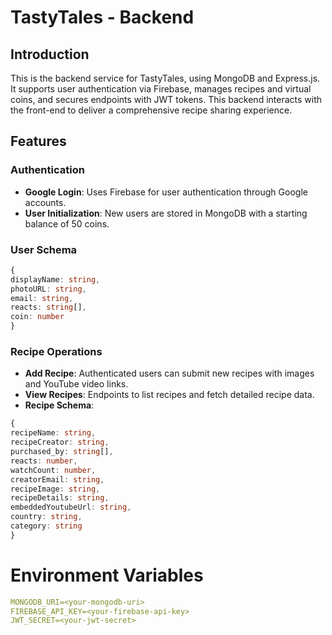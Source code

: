 # TastyTales - Backend

## Introduction

This is the backend service for TastyTales, using MongoDB and Express.js. It supports user authentication via Firebase, manages recipes and virtual coins, and secures endpoints with JWT tokens. This backend interacts with the front-end to deliver a comprehensive recipe sharing experience.

## Features

### Authentication

- **Google Login**: Uses Firebase for user authentication through Google accounts.
- **User Initialization**: New users are stored in MongoDB with a starting balance of 50 coins.

### User Schema

```typescript
{
displayName: string,
photoURL: string,
email: string,
reacts: string[],
coin: number
}
```

### Recipe Operations

- **Add Recipe**: Authenticated users can submit new recipes with images and YouTube video links.
- **View Recipes**: Endpoints to list recipes and fetch detailed recipe data.
- **Recipe Schema**:
```typescript
{
recipeName: string,
recipeCreator: string,
purchased_by: string[],
reacts: number,
watchCount: number,
creatorEmail: string,
recipeImage: string,
recipeDetails: string,
embeddedYoutubeUrl: string,
country: string,
category: string
}
```

# Environment Variables
```yaml
MONGODB_URI=<your-mongodb-uri>
FIREBASE_API_KEY=<your-firebase-api-key>
JWT_SECRET=<your-jwt-secret>
```
